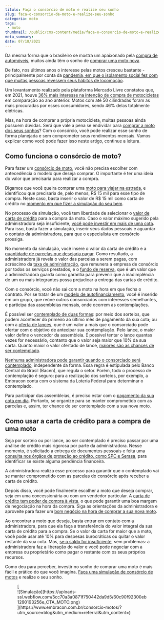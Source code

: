 ```yaml
---
titulo: Faça o consórcio de moto e realize seu sonho
slug: faca-o-consorcio-de-moto-e-realize-seu-sonho
categoria: moto
tags:
 - moto
thumbnail: /public/cms-content/media/faca-o-consorcio-de-moto-e-realize-seu-sonho.jpg
meta_summary: 
date: 07/10/2021
---
```

Da mesma forma que o brasileiro se mostra um apaixonado pela [compra de automóveis](https://www.embracon.com.br/blog/como-comprar-um-carro-com-r-100-00-por-semana), muitos ainda têm o sonho de [comprar uma moto nova](https://www.embracon.com.br/blog/guia-completo-de-como-comprar-uma-moto-com-consorcio).

De fato, nos últimos anos o interesse pelas motos cresceu bastante - principalmente por conta da [pandemia, em que o isolamento social fez com que muitas pessoas revessem seus hábitos de locomoção](https://www.embracon.com.br/blog/habitos-de-consumo-antes-durante-e-pos-pandemia).

Um levantamento realizado pela plataforma Mercado Livre constatou que, em 2021, houve [36% mais interesse na intenção de compra de motocicletas](https://www.motociclismoonline.com.br/especiais/interesse-motos-cresce-brasil-eletricas-destacam/) em comparação ao ano anterior. Motos com até 50 cilindradas foram as mais procuradas por esses consumidores, sendo 46% delas totalmente elétricas.

Mas, na hora de comprar a própria motocicleta, muitas pessoas ainda possuem dúvidas. Será que vale a pena se endividar para [comprar a moto dos seus sonhos](https://www.embracon.com.br/blog/5-vantagens-consorcio-de-moto)? Com o consórcio, você pode realizar esse sonho de forma planejada e sem comprometer seus rendimentos mensais. Vamos explicar como você pode fazer isso neste artigo, continue a leitura.

Como funciona o consórcio de moto? 
-----------------------------------

Para fazer um [consórcio de moto](https://www.embracon.com.br/blog/saiba-tudo-sobre-consorcio-de-motos), você não precisa escolher com antecedência o modelo que deseja comprar. O importante é ter uma ideia do valor que precisaria para realizar a compra.

Digamos que você queira comprar uma [moto para viajar na estrada](https://www.embracon.com.br/blog/conheca-as-melhores-motos-do-mercado), e identificou que precisaria de, pelo menos, R$ 15 mil para esse tipo de compra. Neste caso, basta inserir o valor de R$ 15 mil como carta de crédito no [momento em que fizer a simulação do seu bem](https://www.embracon.com.br/blog/simulacao-de-consorcio).

No processo de simulação, você tem liberdade de selecionar o [valor de carta de crédito](https://www.embracon.com.br/blog/tudo-o-que-voce-precisa-saber-sobre-a-carta-de-credito-de-consorcios) para a compra da moto. Caso o valor máximo sugerido pela administradora seja insuficiente, [você pode investir em mais de uma cota](https://www.embracon.com.br/blog/afinal-posso-fazer-mais-de-um-consorcio-ao-mesmo-tempo-entenda). Para isso, basta fazer a simulação, inserir seus dados pessoais e aguardar o contato da administradora, para que o especialista em consórcio prossiga.

No momento da simulação, você insere o valor da carta de crédito e a [quantidade de parcelas que desejaria pagar](https://www.embracon.com.br/blog/como-calcular-as-parcelas-no-consorcio). Como resultado, a administradora já revela o valor das parcelas a serem pagas, com acréscimo da [taxa de administração](https://www.embracon.com.br/blog/como-funciona-a-taxa-de-administracao-de-um-consorcio), que remunera a empresa de consórcio por todos os serviços prestados, e o [fundo de reserva](https://www.embracon.com.br/blog/entenda-como-funciona-a-devolucao-do-fundo-de-reserva), que é um valor que a administradora guarda como garantia para prevenir que a inadimplência de um ou mais integrantes possa prejudicar a entrega das cartas de crédito.

Com o consórcio, você não sai com a moto na hora em que fecha o contrato. Por se tratar de um [modelo de autofinanciamento](https://www.embracon.com.br/blog/autofinanciamento-o-que-e-e-como-um-consorcio-pode-ajuda-lo), você é inserido em um grupo, que reúne outros consorciados com interesses semelhantes, e participa das assembleias mensais, onde ocorrem as contemplações.

É possível ser [contemplado de duas formas](https://www.embracon.com.br/blog/quais-sao-as-formas-de-contemplacao): por meio dos sorteios, que podem acontecer do primeiro ao último mês de pagamento da sua cota; ou com a [oferta de lances](https://www.embracon.com.br/blog/como-funcionam-os-tipos-de-lances-no-consorcio), que é um valor a mais que o consorciado pode ofertar com o objetivo de antecipar sua contemplação. Pelo lance, o maior valor define o vencedor da assembleia. É possível tentar o lance quantas vezes for necessário, contanto que o valor seja maior que 10% da sua carta. Quanto maior o valor ofertado de lance, [maiores são as chances de ser contemplado](https://www.embracon.com.br/blog/como-ser-contemplado-mais-rapido-no-consorcio).

[Nenhuma administradora pode garantir quando o consorciado será contemplado](https://www.embracon.com.br/blog/nao-existe-promessa-de-contemplacao-em-consorcio), independente da forma. Essa regra é estipulada pelo Banco Central do Brasil (Bacen), que regula o setor. Porém, todo o processo de contemplação é seguro: para a realização dos sorteios, por exemplo, a Embracon conta com o sistema da Loteria Federal para determinar o contemplado.

Para participar das assembleias, é preciso estar com o [pagamento da sua cota em dia](https://www.embracon.com.br/blog/como-e-feito-o-pagamento-da-parcela-do-consorcio). Portanto, se organize para se manter comprometido com as parcelas e, assim, ter chance de ser contemplado com a sua nova moto.

Como usar a carta de crédito para a compra de uma moto 
-------------------------------------------------------

Seja por sorteio ou por lance, ao ser contemplado é preciso passar por uma análise de crédito mais rigorosa por parte da administradora. Nesse momento, é solicitado a entrega de documentos pessoais e feita uma [consulta nos órgãos de proteção ao crédito, como SPC e Serasa](https://www.embracon.com.br/blog/o-que-e-o-spc-serasa-e-como-ele-influencia-na-sua-vida-financeira), para identificar se existe alguma pendência financeira.

A administradora realiza esse processo para garantir que o contemplado vai se manter comprometido com as parcelas do consórcio após receber a carta de crédito.

Depois disso, você pode finalmente escolher a moto que deseja comprar, seja em uma concessionária ou com um vendedor particular. A [carta de crédito tem poder de compra à vista,](https://www.embracon.com.br/blog/o-que-e-a-carta-de-credito-como-funciona-e-como-usar) o que pode garantir uma boa margem de negociação na hora da compra. Siga as orientações da administradora e aproveite para fazer um [bom negócio na hora de comprar a sua nova moto](https://www.embracon.com.br/blog/4-dicas-para-conseguir-uma-boa-negociacao-na-hora-de-adquirir-o-seu-bem).

Ao encontrar a moto que deseja, basta entrar em contato com a administradora, para que ela faça a transferência do valor integral da sua carta de crédito para a compra. Se o valor da carta for maior que a moto, você pode usar até 10% para despesas burocráticas ou quitar o valor restante da sua cota. Mas, [se o saldo for insuficiente](https://www.embracon.com.br/blog/e-possivel-comprar-um-bem-maior-do-que-minha-carta-de-credito-a-embracon-responde), sem problemas: a administradora faz a liberação do valor e você pode negociar com a empresa ou proprietário como pagar o restante com os seus próprios recursos.

Como deu para perceber, investir no sonho de comprar uma moto é mais fácil e prático do que você imagina. [Faça uma simulação de consórcio de motos](https://www.embracon.com.br/consorcio-motos) e realize o seu sonho.

<figure class="w-richtext-figure-type-image w-richtext-align-center">[<div>![Simulação](https://uploads-ssl.webflow.com/5cc70a3a0871f750442da9d5/60c90f92300eb1260193256e_CTA_MOTO.png)</div>](https://www.embracon.com.br/consorcio-motos/?utm_source=blog&utm_medium=referral&utm_content=)</figure>
